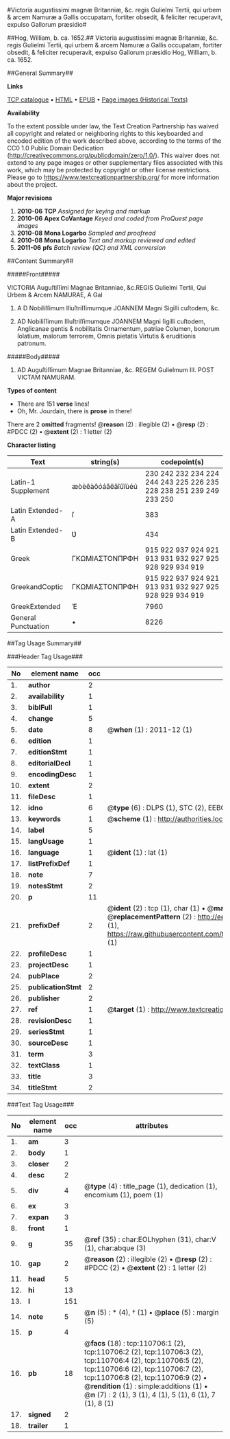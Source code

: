 #Victoria augustissimi magnæ Britanniæ, &c. regis Gulielmi Tertii, qui urbem & arcem Namuræ a Gallis occupatam, fortiter obsedit, & feliciter recuperavit, expulso Gallorum præsidio#

##Hog, William, b. ca. 1652.##
Victoria augustissimi magnæ Britanniæ, &c. regis Gulielmi Tertii, qui urbem & arcem Namuræ a Gallis occupatam, fortiter obsedit, & feliciter recuperavit, expulso Gallorum præsidio
Hog, William, b. ca. 1652.

##General Summary##

**Links**

[TCP catalogue](http://www.ota.ox.ac.uk/tcp/)  • 
[HTML](http://tei.it.ox.ac.uk/tcp/Texts-HTML/free/A44/A44109.html)  • 
[EPUB](http://tei.it.ox.ac.uk/tcp/Texts-EPUB/free/A44/A44109.epub) • 
[Page images (Historical Texts)](https://historicaltexts.jisc.ac.uk/eebo-31355835e)

**Availability**

To the extent possible under law, the Text Creation Partnership has waived all copyright and related or neighboring rights to this keyboarded and encoded edition of the work described above, according to the terms of the CC0 1.0 Public Domain Dedication (http://creativecommons.org/publicdomain/zero/1.0/). This waiver does not extend to any page images or other supplementary files associated with this work, which may be protected by copyright or other license restrictions. Please go to https://www.textcreationpartnership.org/ for more information about the project.

**Major revisions**

1. __2010-06__ __TCP__ *Assigned for keying and markup*
1. __2010-06__ __Apex CoVantage__ *Keyed and coded from ProQuest page images*
1. __2010-08__ __Mona Logarbo__ *Sampled and proofread*
1. __2010-08__ __Mona Logarbo__ *Text and markup reviewed and edited*
1. __2011-06__ __pfs__ *Batch review (QC) and XML conversion*

##Content Summary##

#####Front#####

VICTORIA Auguſtiſſimi Magnae Britanniae, &c.REGIS Gulielmi Tertii, Qui Urbem & Arcem NAMURAE, A Gal
1. A D Nobiliſſimum Illuſtriſſimumque JOANNEM Magni Sigilli cuſtodem, &c.

1. AD Nobiliſſimum Illuſtriſſimumque JOANNEM Magni ſigilli cuſtodem, Anglicanae gentis & nobilitatis Ornamentum, patriae Columen, bonorum ſolatium, malorum terrorem, Omnis pietatis Virtutis & eruditionis patronum.

#####Body#####

1. AD Auguſtiſſimum Magnae Britanniae, &c. REGEM Gulielmum III. POST VICTAM NAMURAM.

**Types of content**

  * There are 151 **verse** lines!
  * Oh, Mr. Jourdain, there is **prose** in there!

There are 2 **omitted** fragments! 
 @__reason__ (2) : illegible (2)  •  @__resp__ (2) : #PDCC (2)  •  @__extent__ (2) : 1 letter (2)

**Character listing**


|Text|string(s)|codepoint(s)|
|---|---|---|
|Latin-1 Supplement|æòèêàôóáâëäîûïùéú|230 242 232 234 224 244 243 225 226 235 228 238 251 239 249 233 250|
|Latin Extended-A|ſ|383|
|Latin Extended-B|Ʋ|434|
|Greek|ΓΚΩΜΙΑΣΤΟΝΠΡΦΗ|915 922 937 924 921 913 931 932 927 925 928 929 934 919|
|GreekandCoptic|ΓΚΩΜΙΑΣΤΟΝΠΡΦΗ|915 922 937 924 921 913 931 932 927 925 928 929 934 919|
|GreekExtended|Ἐ|7960|
|General Punctuation|•|8226|

##Tag Usage Summary##

###Header Tag Usage###

|No|element name|occ|attributes|
|---|---|---|---|
|1.|__author__|2||
|2.|__availability__|1||
|3.|__biblFull__|1||
|4.|__change__|5||
|5.|__date__|8| @__when__ (1) : 2011-12 (1)|
|6.|__edition__|1||
|7.|__editionStmt__|1||
|8.|__editorialDecl__|1||
|9.|__encodingDesc__|1||
|10.|__extent__|2||
|11.|__fileDesc__|1||
|12.|__idno__|6| @__type__ (6) : DLPS (1), STC (2), EEBO-CITATION (1), OCLC (1), VID (1)|
|13.|__keywords__|1| @__scheme__ (1) : http://authorities.loc.gov/ (1)|
|14.|__label__|5||
|15.|__langUsage__|1||
|16.|__language__|1| @__ident__ (1) : lat (1)|
|17.|__listPrefixDef__|1||
|18.|__note__|7||
|19.|__notesStmt__|2||
|20.|__p__|11||
|21.|__prefixDef__|2| @__ident__ (2) : tcp (1), char (1)  •  @__matchPattern__ (2) : ([0-9\-]+):([0-9IVX]+) (1), (.+) (1)  •  @__replacementPattern__ (2) : http://eebo.chadwyck.com/downloadtiff?vid=$1&page=$2 (1), https://raw.githubusercontent.com/textcreationpartnership/Texts/master/tcpchars.xml#$1 (1)|
|22.|__profileDesc__|1||
|23.|__projectDesc__|1||
|24.|__pubPlace__|2||
|25.|__publicationStmt__|2||
|26.|__publisher__|2||
|27.|__ref__|1| @__target__ (1) : http://www.textcreationpartnership.org/docs/. (1)|
|28.|__revisionDesc__|1||
|29.|__seriesStmt__|1||
|30.|__sourceDesc__|1||
|31.|__term__|3||
|32.|__textClass__|1||
|33.|__title__|3||
|34.|__titleStmt__|2||


###Text Tag Usage###

|No|element name|occ|attributes|
|---|---|---|---|
|1.|__am__|3||
|2.|__body__|1||
|3.|__closer__|2||
|4.|__desc__|2||
|5.|__div__|4| @__type__ (4) : title_page (1), dedication (1), encomium (1), poem (1)|
|6.|__ex__|3||
|7.|__expan__|3||
|8.|__front__|1||
|9.|__g__|35| @__ref__ (35) : char:EOLhyphen (31), char:V (1), char:abque (3)|
|10.|__gap__|2| @__reason__ (2) : illegible (2)  •  @__resp__ (2) : #PDCC (2)  •  @__extent__ (2) : 1 letter (2)|
|11.|__head__|5||
|12.|__hi__|13||
|13.|__l__|151||
|14.|__note__|5| @__n__ (5) : * (4), † (1)  •  @__place__ (5) : margin (5)|
|15.|__p__|4||
|16.|__pb__|18| @__facs__ (18) : tcp:110706:1 (2), tcp:110706:2 (2), tcp:110706:3 (2), tcp:110706:4 (2), tcp:110706:5 (2), tcp:110706:6 (2), tcp:110706:7 (2), tcp:110706:8 (2), tcp:110706:9 (2)  •  @__rendition__ (1) : simple:additions (1)  •  @__n__ (7) : 2 (1), 3 (1), 4 (1), 5 (1), 6 (1), 7 (1), 8 (1)|
|17.|__signed__|2||
|18.|__trailer__|1||
